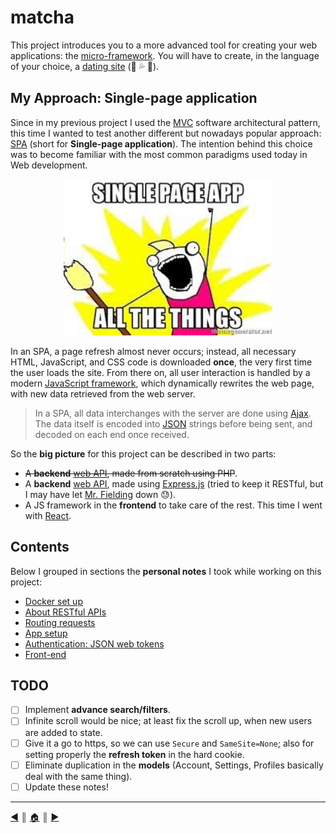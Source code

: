 # matcha
This project introduces you to a more advanced tool for creating your web applications: the [micro-framework](https://en.wikipedia.org/wiki/Microframework). You will have to create, in the language of your choice, a [dating site](https://en.wikipedia.org/wiki/Online_dating_service) (🍆 💦 🍑).

## My Approach: Single-page application
Since in my previous project I used the [MVC](https://en.wikipedia.org/wiki/Model%E2%80%93view%E2%80%93controller) software architectural pattern, this time I wanted to test another different but nowadays popular approach: [SPA](https://en.wikipedia.org/wiki/Single-page_application) (short for **Single-page application**). The intention behind this choice was to become familiar with the most common paradigms used today in Web development.

<p align="center"><img src="./README/images/spa_all.jpeg" height="250" /></p>

In an SPA, a page refresh almost never occurs; instead, all necessary HTML, JavaScript, and CSS code is downloaded **once**, the very first time the user loads the site. From there on, all user interaction is handled by a modern [JavaScript framework](https://en.wikipedia.org/wiki/Single-page_application#JavaScript_frameworks), which dynamically rewrites the web page, with new data retrieved from the web server.

> In a SPA, all data interchanges with the server are done using [Ajax](https://en.wikipedia.org/wiki/Ajax_(programming)). The data itself is encoded into [JSON](https://en.wikipedia.org/wiki/JSON) strings before being sent, and decoded on each end once received.

So the **big picture** for this project can be described in two parts:

* ~~A **backend** [web API](https://en.wikipedia.org/wiki/Web_API), made from scratch using PHP~~.
* A **backend** [web API](https://en.wikipedia.org/wiki/Web_API), made using [Express.js](http://expressjs.com/) (tried to keep it RESTful, but I may have let [Mr. Fielding](https://en.wikipedia.org/wiki/Roy_Fielding) down 😓).
* A JS framework in the **frontend** to take care of the rest. This time I went with [React](https://reactjs.org/).

## Contents
Below I grouped in sections the **personal notes** I took while working on this project:

* [Docker set up](./README/docker.md)
* [About RESTful APIs](./README/restful.md)
* [Routing requests](./README/router.md)
* [App setup](./README/setup.md)
* [Authentication: JSON web tokens](./README/jwt.md)
* [Front-end](./README/front-end.md)

## TODO
- [ ] Implement **advance search/filters**.
- [ ] Infinite scroll would be nice; at least fix the scroll up, when new users are added to state.
- [ ] Give it a go to https, so we can use `Secure` and `SameSite=None`; also for setting properly the **refresh token** in the hard cookie.
- [ ] Eliminate duplication in the **models** (Account, Settings, Profiles basically deal with the same thing).
- [ ] Update these notes!

---
[:arrow_backward:][back] ║ [:house:][home] ║ [:arrow_forward:][next]

<!-- navigation -->
[home]: #
[back]: #
[next]: ./README/docker.md